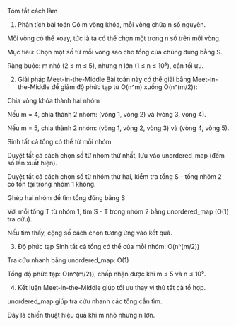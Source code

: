 Tóm tắt cách làm
1. Phân tích bài toán
Có m vòng khóa, mỗi vòng chứa n số nguyên.

Mỗi vòng có thể xoay, tức là ta có thể chọn một trong n số trên mỗi vòng.

Mục tiêu: Chọn một số từ mỗi vòng sao cho tổng của chúng đúng bằng S.

Ràng buộc: m nhỏ (2 ≤ m ≤ 5), nhưng n lớn (1 ≤ n ≤ 10⁵), cần tối ưu.

2. Giải pháp Meet-in-the-Middle
Bài toán này có thể giải bằng Meet-in-the-Middle để giảm độ phức tạp từ O(n^m) xuống O(n^(m/2)):

Chia vòng khóa thành hai nhóm

Nếu m = 4, chia thành 2 nhóm: (vòng 1, vòng 2) và (vòng 3, vòng 4).

Nếu m = 5, chia thành 2 nhóm: (vòng 1, vòng 2, vòng 3) và (vòng 4, vòng 5).

Sinh tất cả tổng có thể từ mỗi nhóm

Duyệt tất cả cách chọn số từ nhóm thứ nhất, lưu vào unordered_map (đếm số lần xuất hiện).

Duyệt tất cả cách chọn số từ nhóm thứ hai, kiểm tra tổng S - tổng nhóm 2 có tồn tại trong nhóm 1 không.

Ghép hai nhóm để tìm tổng đúng bằng S

Với mỗi tổng T từ nhóm 1, tìm S - T trong nhóm 2 bằng unordered_map (O(1) tra cứu).

Nếu tìm thấy, cộng số cách chọn tương ứng vào kết quả.

3. Độ phức tạp
Sinh tất cả tổng có thể của mỗi nhóm: O(n^(m/2))

Tra cứu nhanh bằng unordered_map: O(1)

Tổng độ phức tạp: O(n^(m/2)), chấp nhận được khi m ≤ 5 và n ≤ 10⁵.

4. Kết luận
Meet-in-the-Middle giúp tối ưu thay vì thử tất cả tổ hợp.

unordered_map giúp tra cứu nhanh các tổng cần tìm.

Đây là chiến thuật hiệu quả khi m nhỏ nhưng n lớn.
